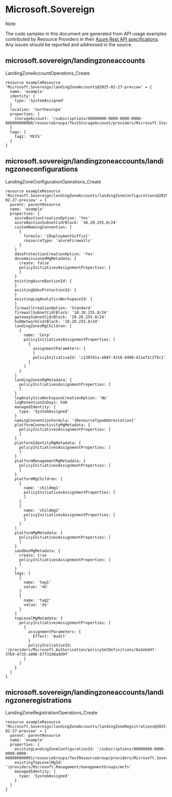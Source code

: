 # Microsoft.Sovereign
  
> [!NOTE]
> The code samples in this document are generated from API usage examples contributed by Resource Providers in their [Azure Rest API specifications](https://github.com/Azure/azure-rest-api-specs). Any issues should be reported and addressed in the source.


## microsoft.sovereign/landingzoneaccounts

LandingZoneAccountOperations_Create
```bicep
resource exampleResource 'Microsoft.Sovereign/landingZoneAccounts@2025-02-27-preview' = {
  name: 'example'
  identity: {
    type: 'SystemAssigned'
  }
  location: 'northeurope'
  properties: {
    storageAccount: '/subscriptions/00000000-0000-0000-0000-000000000000/resourceGroups/TestStorageAccount/providers/Microsoft.Storage/storageAccounts/teststorageaccount'
  }
  tags: {
    tag1: 'MCFS'
  }
}
```

## microsoft.sovereign/landingzoneaccounts/landingzoneconfigurations

LandingZoneConfigurationOperations_Create
```bicep
resource exampleResource 'Microsoft.Sovereign/landingZoneAccounts/landingZoneConfigurations@2025-02-27-preview' = {
  parent: parentResource 
  name: 'example'
  properties: {
    azureBastionCreationOption: 'Yes'
    azureBastionSubnetCidrBlock: '10.20.255.0/24'
    customNamingConvention: [
      {
        formula: '{DeploymentSuffix}'
        resourceType: 'azureFirewalls'
      }
    ]
    ddosProtectionCreationOption: 'Yes'
    decommissionedMgMetadata: {
      create: false
      policyInitiativesAssignmentProperties: [
      ]
    }
    existingAzureBastionId: {
    }
    existingDdosProtectionId: {
    }
    existingLogAnalyticsWorkspaceId: {
    }
    firewallCreationOption: 'Standard'
    firewallSubnetCidrBlock: '10.20.255.0/24'
    gatewaySubnetCidrBlock: '10.20.255.0/24'
    hubNetworkCidrBlock: '10.20.255.0/24'
    landingZonesMgChildren: [
      {
        name: 'Corp'
        policyInitiativesAssignmentProperties: [
          {
            assignmentParameters: {
            }
            policyInitiativeId: 'c138fd1a-e08f-4318-9490-d11ef2c2f9c1'
          }
        ]
      }
    ]
    landingZonesMgMetadata: {
      policyInitiativesAssignmentProperties: [
      ]
    }
    logAnalyticsWorkspaceCreationOption: 'No'
    logRetentionInDays: 540
    managedIdentity: {
      type: 'SystemAssigned'
    }
    namingConventionFormula: '{ResourceTypeAbbreviation}'
    platformConnectivityMgMetadata: {
      policyInitiativesAssignmentProperties: [
      ]
    }
    platformIdentityMgMetadata: {
      policyInitiativesAssignmentProperties: [
      ]
    }
    platformManagementMgMetadata: {
      policyInitiativesAssignmentProperties: [
      ]
    }
    platformMgChildren: [
      {
        name: 'childmg1'
        policyInitiativesAssignmentProperties: [
        ]
      }
      {
        name: 'childmg2'
        policyInitiativesAssignmentProperties: [
        ]
      }
    ]
    platformMgMetadata: {
      policyInitiativesAssignmentProperties: [
      ]
    }
    sandboxMgMetadata: {
      create: true
      policyInitiativesAssignmentProperties: [
      ]
    }
    tags: [
      {
        name: 'tag1'
        value: 'do'
      }
      {
        name: 'tag2'
        value: 'do'
      }
    ]
    topLevelMgMetadata: {
      policyInitiativesAssignmentProperties: [
        {
          assignmentParameters: {
            Effect: 'Audit'
          }
          policyInitiativeId: '/providers/Microsoft.Authorization/policySetDefinitions/0a2ebd47-3fb9-4735-a006-b7f31ddadd9f'
        }
      ]
    }
  }
}
```

## microsoft.sovereign/landingzoneaccounts/landingzoneregistrations

LandingZoneRegistrationOperations_Create
```bicep
resource exampleResource 'Microsoft.Sovereign/landingZoneAccounts/landingZoneRegistrations@2025-02-27-preview' = {
  parent: parentResource 
  name: 'example'
  properties: {
    existingLandingZoneConfigurationId: '/subscriptions/00000000-0000-0000-0000-000000000001/resourceGroups/TestResourceGroup/providers/Microsoft.Sovereign/landingZoneAccounts/ExampleLZA/landingZoneConfigurations/ExampleLZC'
    existingTopLevelMgId: '/providers/Microsoft.Management/managementGroups/mcfs'
    managedIdentity: {
      type: 'SystemAssigned'
    }
  }
}
```
